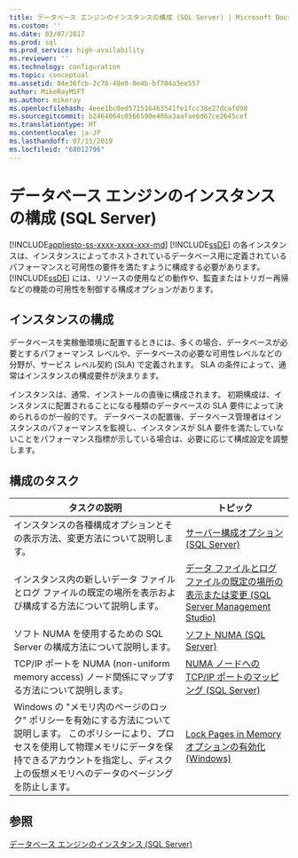 ```yaml
---
title: データベース エンジンのインスタンスの構成 (SQL Server) | Microsoft Docs
ms.custom: ''
ms.date: 03/07/2017
ms.prod: sql
ms.prod_service: high-availability
ms.reviewer: ''
ms.technology: configuration
ms.topic: conceptual
ms.assetid: 84e36fcb-2c78-48e8-8e4b-bf784a3ee557
author: MikeRayMSFT
ms.author: mikeray
ms.openlocfilehash: 4eee1bc0ed571516463541fe1fcc38e27dcafd98
ms.sourcegitcommit: b2464064c0566590e486a3aafae6d67ce2645cef
ms.translationtype: HT
ms.contentlocale: ja-JP
ms.lasthandoff: 07/15/2019
ms.locfileid: "68012796"
---
```

# <a name="configure-database-engine-instances-sql-server"></a>データベース エンジンのインスタンスの構成 (SQL Server)
[!INCLUDE[appliesto-ss-xxxx-xxxx-xxx-md](../../includes/appliesto-ss-xxxx-xxxx-xxx-md.md)]
  [!INCLUDE[ssDE](../../includes/ssde-md.md)] の各インスタンスは、インスタンスによってホストされているデータベース用に定義されているパフォーマンスと可用性の要件を満たすように構成する必要があります。 [!INCLUDE[ssDE](../../includes/ssde-md.md)] には、リソースの使用などの動作や、監査またはトリガー再帰などの機能の可用性を制御する構成オプションがあります。  
  
## <a name="instance-configuration"></a>インスタンスの構成  
 データベースを実稼働環境に配置するときには、多くの場合、データベースが必要とするパフォーマンス レベルや、データベースの必要な可用性レベルなどの分野が、サービス レベル契約 (SLA) で定義されます。 SLA の条件によって、通常はインスタンスの構成要件が決まります。  
  
 インスタンスは、通常、インストールの直後に構成されます。 初期構成は、インスタンスに配置されることになる種類のデータベースの SLA 要件によって決められるのが一般的です。 データベースの配置後、データベース管理者はインスタンスのパフォーマンスを監視し、インスタンスが SLA 要件を満たしていないことをパフォーマンス指標が示している場合は、必要に応じて構成設定を調整します。  
  
## <a name="configuration-tasks"></a>構成のタスク  
  
|タスクの説明|トピック|  
|----------------------|-----------|  
|インスタンスの各種構成オプションとその表示方法、変更方法について説明します。|[サーバー構成オプション &#40;SQL Server&#41;](../../database-engine/configure-windows/server-configuration-options-sql-server.md)|  
|インスタンス内の新しいデータ ファイルとログ ファイルの既定の場所を表示および構成する方法について説明します。|[データ ファイルとログ ファイルの既定の場所の表示または変更 &#40;SQL Server Management Studio&#41;](../../database-engine/configure-windows/view-or-change-the-default-locations-for-data-and-log-files.md)|  
|ソフト NUMA を使用するための SQL Server の構成方法について説明します。|[ソフト NUMA &#40;SQL Server&#41;](../../database-engine/configure-windows/soft-numa-sql-server.md)|  
|TCP/IP ポートを NUMA (non-uniform memory access) ノード関係にマップする方法について説明します。|[NUMA ノードへの TCP/IP ポートのマッピング &#40;SQL Server&#41;](../../database-engine/configure-windows/map-tcp-ip-ports-to-numa-nodes-sql-server.md)|  
|Windows の "メモリ内のページのロック" ポリシーを有効にする方法について説明します。 このポリシーにより、プロセスを使用して物理メモリにデータを保持できるアカウントを指定し、ディスク上の仮想メモリへのデータのページングを防止します。|[Lock Pages in Memory オプションの有効化 &#40;Windows&#41;](../../database-engine/configure-windows/enable-the-lock-pages-in-memory-option-windows.md)|  
  
## <a name="see-also"></a>参照  
 [データベース エンジンのインスタンス &#40;SQL Server&#41;](../../database-engine/configure-windows/database-engine-instances-sql-server.md)  
  
  
